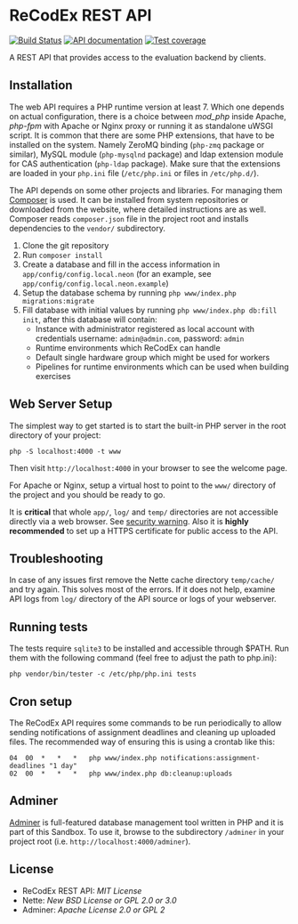 # ReCodEx REST API

[![Build Status](https://travis-ci.org/ReCodEx/api.svg?branch=master)](https://travis-ci.org/ReCodEx/api)
[![API documentation](https://img.shields.io/badge/docs-OpenAPI-orange.svg)](https://recodex.github.io/api/)
[![Test coverage](https://img.shields.io/coveralls/ReCodEx/api.svg)](https://coveralls.io/github/ReCodEx/api)

A REST API that provides access to the evaluation backend by clients.


## Installation

The web API requires a PHP runtime version at least 7. Which one depends on
actual configuration, there is a choice between _mod_php_ inside Apache,
_php-fpm_ with Apache or Nginx proxy or running it as standalone uWSGI script.
It is common that there are some PHP extensions, that have to be installed on
the system. Namely ZeroMQ binding (`php-zmq` package or similar), MySQL module
(`php-mysqlnd` package) and ldap extension module for CAS authentication
(`php-ldap` package). Make sure that the extensions are loaded in your `php.ini`
file (`/etc/php.ini` or files in `/etc/php.d/`).

The API depends on some other projects and libraries. For managing them
[Composer](https://getcomposer.org/) is used. It can be installed from system
repositories or downloaded from the website, where detailed instructions are as
well. Composer reads `composer.json` file in the project root and installs
dependencies to the `vendor/` subdirectory.

1. Clone the git repository
2. Run `composer install`
3. Create a database and fill in the access information in 
   `app/config/config.local.neon` (for an example, see 
   `app/config/config.local.neon.example`)
4. Setup the database schema by running `php www/index.php
   migrations:migrate`
5. Fill database with initial values by running `php www/index.php db:fill init`, after this database will contain:
	* Instance with administrator registered as local account with credentials username: `admin@admin.com`, password: `admin`
	* Runtime environments which ReCodEx can handle
	* Default single hardware group which might be used for workers
	* Pipelines for runtime environments which can be used when building exercises

## Web Server Setup

The simplest way to get started is to start the built-in PHP server in the root directory of your project:

	php -S localhost:4000 -t www

Then visit `http://localhost:4000` in your browser to see the welcome page.

For Apache or Nginx, setup a virtual host to point to the `www/` directory of the project and you should be ready to go.

It is **critical** that whole `app/`, `log/` and `temp/` directories are not accessible directly via a web browser. See [security warning](https://nette.org/security-warning). Also it is **highly recommended** to set up a HTTPS certificate for public access to the
API.

## Troubleshooting

In case of any issues first remove the Nette cache directory `temp/cache/` and
try again. This solves most of the errors. If it does not help, examine API logs
from `log/` directory of the API source or logs of your webserver.

## Running tests

The tests require `sqlite3` to be installed and accessible through $PATH.
Run them with the following command (feel free to adjust the path to php.ini):

```
php vendor/bin/tester -c /etc/php/php.ini tests
```

## Cron setup

The ReCodEx API requires some commands to be run periodically to allow sending 
notifications of assignment deadlines and cleaning up uploaded files. The 
recommended way of ensuring this is using a crontab like this:

```
04	00	*	*	*	php www/index.php notifications:assignment-deadlines "1 day"
02	00	*	*	*	php www/index.php db:cleanup:uploads
```

## Adminer

[Adminer](https://www.adminer.org/) is full-featured database management tool written in PHP and it is part of this Sandbox.
To use it, browse to the subdirectory `/adminer` in your project root (i.e. `http://localhost:4000/adminer`).


## License

- ReCodEx REST API: _MIT License_
- Nette: _New BSD License or GPL 2.0 or 3.0_
- Adminer: _Apache License 2.0 or GPL 2_
